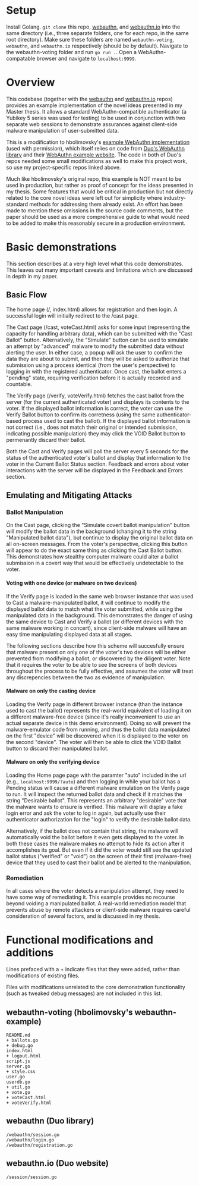 # Setup
Install Golang. `git clone` this repo, [webauthn](https://github.com/Aptimex/webauthn), and [webauthn.io](https://github.com/Aptimex/webauthn.io) into the same directory (i.e., three separate folders, one for each repo, in the same root directory). Make sure these folders are named `webauthn-voting`, `webauthn`, and `webauthn.io` respectively (should be by default).  Navigate to the webauthn-voting folder and run `go run .`. Open a WebAuthn-compatable browser and navigate to `localhost:9999`.

# Overview
This codebase (together with the [webauthn](https://github.com/Aptimex/webauthn) and [webauthn.io](https://github.com/Aptimex/webauthn.io) repos) provides an example implementation of the novel ideas presented in my Master thesis. It allows a standard WebAuthn-compatible authenticator (a Yubikey 5 series was used for testing) to be used in conjunction with two separate web sessions to demonstrate assurances against client-side malware manipulation of user-submitted data.

This is a modification to hbolimovsky's [example WebAuthn implementation](https://github.com/hbolimovsky/webauthn-example) (used with permission), which itself relies on code from [Duo's WebAuthn library](https://github.com/duo-labs/webauthn) and their [WebAuthn example website](https://github.com/duo-labs/webauthn.io). The code in both of Duo's repos needed some small modifications as well to make this project work, so use my project-specific repos linked above.

Much like hbolimovsky's original repo, this example is NOT meant to be used in production, but rather as proof of concept for the ideas presented in my thesis. Some features that would be critical in production but not directly related to the core novel ideas were left out for simplicity where industry-standard methods for addressing them already exist. An effort has been made to mention these omissions in the source code comments, but the paper should be used as a more comprehensive guide to what would need to be added to make this reasonably secure in a production environment.

# Basic demonstrations
This section describes at a very high level what this code demonstrates. This leaves out many important caveats and limitations which are discussed in depth in my paper.

## Basic Flow
The home page (/, index.html) allows for registration and then login. A successful login will initially redirect to the /cast page.

The Cast page (/cast, voteCast.html) asks for some input (representing the capacity for handling arbitrary data), which can be submitted with the "Cast Ballot" button. Alternatively, the "Simulate" button can be used to simulate an attempt by "advanced" malware to modify the submitted data without alerting the user. In either case, a popup will ask the user to confirm the data they are about to submit, and then they will be asked to authorize that submission using a process identical (from the user's perspective) to logging in with the registered authenticator. Once cast, the ballot enters a "pending" state, requiring verification before it is actually recorded and countable.

The Verify page (/verify, voteVerify.html) fetches the cast ballot from the server (for the current authenticated voter) and displays its contents to the voter. If the displayed ballot information is correct, the voter can use the Verify Ballot button to confirm its corretness (using the same authenticator-based process used to cast the ballot). If the displayed ballot information is not correct (i.e., does not match their original or intended submission, indicating possible manipulation) they may click the VOID Ballot button to permenantly discard their ballot.

Both the Cast and Verify pages will poll the server every 5 seconds for the status of the authenticated voter's ballot and display that information to the voter in the Current Ballot Status section. Feedback and errors about voter interactions with the server will be displayed in the Feedback and Errors section.

## Emulating and Mitigating Attacks
### Ballot Manipulation
On the Cast page, clicking the "Simulate covert ballot manipulation" button will modify the ballot data in the background (changing it to the string "Manipulated ballot data"), but continue to display the original ballot data on all on-screen messages. From the voter's perspective, clicking this button will appear to do the exact same thing as clicking the Cast Ballot button. This demonstrates how stealthy computer malware could alter a ballot submission in a covert way that would be effectively undetectable to the voter.

#### Voting with one device (or malware on two devices)
If the Verify page is loaded in the same web browser instance that was used to Cast a malware-manipulated ballot, it will continue to modify the displayed ballot data to match what the voter submitted, while using the manipulated data in the background. This demonstrates the danger of using the same device to Cast and Verify a ballot (or different devices with the same malware working in concert), since client-side malware will have an easy time manipulating displayed data at all stages.

The following sections describe how this scheme will succesfully ensure that malware present on only one of the voter's two devices will be either prevented from modifying a ballot, or discovered by the diligent voter. Note that it requires the voter to be able to see the screens of both devices throughout the process to be fully effective, and assumes the voter will treat any discrepencies between the two as evidence of manipulation.

#### Malware on only the casting device
Loading the Verify page in different browser instance (than the instance used to cast the ballot) represents the real-world equivalent of loading it on a different malware-free device (since it's really inconvenient to use an actual separate device in this demo environment). Doing so will prevent the malware-emulator code from running, and thus the ballot data manipulated on the first "device" will be discovered when it is displayed to the voter on the second "device". The voter will then be able to click the VOID Ballot button to discard their manipulated ballot.

#### Malware on only the verifying device
Loading the Home page page with the paramter "auto" included in the url (e.g., `localhost:9999/?auto`) and then logging in while your ballot has a Pending status will cause a different malware emulation on the Verify page to run. It will inspect the returned ballot data and check if it matches the string "Desirable ballot". This represents an arbitrary "desirable" vote that the malware wants to ensure is verified. This malware will display a fake login error and ask the voter to log in again, but actually use their authenticator authorization for the "login" to verify the desirable ballot data.

Alternatively, if the ballot does not contain that string, the malware will automatically void the ballot before it even gets displayed to the voter. In both these cases the malware makes no attempt to hide its action after it accomplishes its goal. But even if it did the voter would still see the updated ballot status ("verified" or "void") on the screen of their first (malware-free) device that they used to cast their ballot and be alerted to the manipulation.

### Remediation
In all cases where the voter detects a manipulation attempt, they need to have some way of remediating it. This example provides no recourse beyond voiding a manipulated ballot. A real-world remediation model that prevents abuse by remote attackers or client-side malware requires careful consideration of several factors, and is discussed in my thesis.


# Functional modifications and additions
Lines prefaced with a + indicate files that they were added, rather than modifications of existing files.

Files with modifications unrelated to the core demonstration functionality (such as tweaked debug messages) are not included in this list.

## webauthn-voting (hbolimovsky's webauthn-example)
    README.md
    + ballots.go
    + debug.go
    index.html
    + logout.html
    script.js
    server.go
    + style.css
    user.go
    userdb.go
    + util.go
    + vote.go
    + voteCast.html
    + voteVerify.html

## webauthn (Duo library)
    /webauthn/session.go
    /webauthn/login.go
    /webauthn/registration.go

## webauthn.io (Duo website)
    /session/session.go
    
